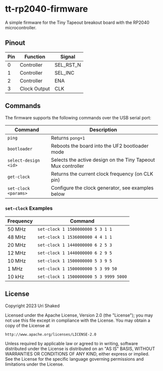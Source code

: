 # tt-rp2040-firmware

A simple firmware for the Tiny Tapeout breakout board with the RP2040 microcontroller.

## Pinout

| Pin | Function     | Signal    |
| --- | ------------ | --------- |
| 0   | Controller   | SEL_RST_N |
| 1   | Controller   | SEL_INC   |
| 2   | Controller   | ENA       |
| 3   | Clock Output | CLK       |

## Commands

The firmware supports the following commands over the USB serial port:

| Command              | Description                                                  |
| -------------------- | ------------------------------------------------------------ |
| `ping`               | Returns `pong=1`                                             |
| `bootloader`         | Reboots the board into the UF2 bootloader mode               |
| `select-design <id>` | Selects the active design on the Tiny Tapeout Mux controller |
| `get-clock`          | Returns the current clock frequency (on CLK pin)             |
| `set-clock <params>` | Configure the clock generator, see examples below            |

### `set-clock` Examples

| Frequency | Command                                |
| --------- | -------------------------------------- |
| 50 MHz    | `set-clock 1 1500000000 5 3 1 1`       |
| 48 MHz    | `set-clock 1 1536000000 4 4 1 1`       |
| 20 MHz    | `set-clock 1 1440000000 6 2 5 3`       |
| 12 MHz    | `set-clock 1 1440000000 6 2 9 5`       |
| 10 MHz    | `set-clock 1 1500000000 5 3 9 5`       |
| 1 MHz     | `set-clock 1 1500000000 5 3 99 50`     |
| 10 kHz    | `set-clock 1 1500000000 5 3 9999 5000` |

## License

Copyright 2023 Uri Shaked

Licensed under the Apache License, Version 2.0 (the "License");
you may not use this file except in compliance with the License.
You may obtain a copy of the License at

    http://www.apache.org/licenses/LICENSE-2.0

Unless required by applicable law or agreed to in writing, software
distributed under the License is distributed on an "AS IS" BASIS,
WITHOUT WARRANTIES OR CONDITIONS OF ANY KIND, either express or implied.
See the License for the specific language governing permissions and
limitations under the License.
